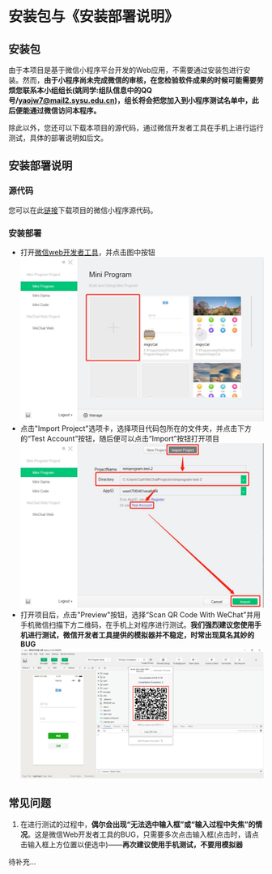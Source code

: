 # 安装包与《安装部署说明》

## 安装包
由于本项目是基于微信小程序平台开发的Web应用，不需要通过安装包进行安装。然而，**由于小程序尚未完成微信的审核，在您检验软件成果的时候可能需要劳烦您联系本小组组长(姚同学:组队信息中的QQ号/yaojw7@mail2.sysu.edu.cn)，组长将会把您加入到小程序测试名单中，此后便能通过微信访问本程序。**

除此以外，您还可以下载本项目的源代码，通过微信开发者工具在手机上进行运行测试，具体的部署说明如后文。

## 安装部署说明

### 源代码
您可以在此[链接](https://github.com/2019swsad/AngryCat)下载项目的微信小程序源代码。

### 安装部署
- 打开[微信web开发者工具](https://developers.weixin.qq.com/miniprogram/dev/devtools/download.html)，并点击图中按钮
  ![1](assets/Deployment/1.jpg)
- 点击"Import Project"选项卡，选择项目代码包所在的文件夹，并点击下方的“Test Account”按钮，随后便可以点击“Import”按钮打开项目
  ![2](assets/Deployment/2.jpg)
- 打开项目后，点击"Preview"按钮，选择“Scan QR Code With WeChat”并用手机微信扫描下方二维码，在手机上对程序进行测试。**我们强烈建议您使用手机进行测试，微信开发者工具提供的模拟器并不稳定，时常出现莫名其妙的BUG**
  ![3](assets/Deployment/3.jpg)

## 常见问题
1. 在进行测试的过程中，**偶尔会出现“无法选中输入框”或“输入过程中失焦”的情况**。这是微信Web开发者工具的BUG，只需要多次点击输入框(点击时，请点击输入框上方位置以便选中)——**再次建议使用手机测试，不要用模拟器**

待补充...
